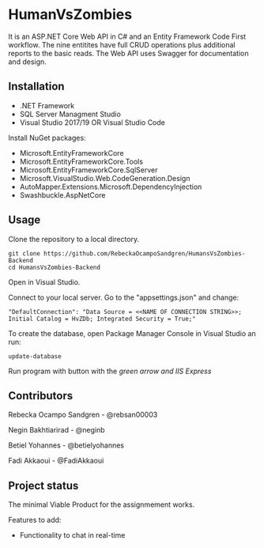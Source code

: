 # HumanVsZombies
It is an ASP.NET Core Web API in C# and an Entity Framework Code First workflow. The nine entitites have full CRUD operations plus additional reports to the basic reads. The Web API uses Swagger for documentation and design.

## Installation

* .NET Framework
* SQL Server Managment Studio
* Visual Studio 2017/19 OR Visual Studio Code

Install NuGet packages:

- Microsoft.EntityFrameworkCore 
- Microsoft.EntityFrameworkCore.Tools
- Microsoft.EntityFrameworkCore.SqlServer
- Microsoft.VisualStudio.Web.CodeGeneration.Design
- AutoMapper.Extensions.Microsoft.DependencyInjection
- Swashbuckle.AspNetCore

## Usage

Clone the repository to a local directory.

    git clone https://github.com/RebeckaOcampoSandgren/HumansVsZombies-Backend
    cd HumansVsZombies-Backend

Open in Visual Studio.

Connect to your local server. Go to the "appsettings.json" and change:

    "DefaultConnection": "Data Source = <<NAME OF CONNECTION STRING>>; Initial Catalog = HvZDb; Integrated Security = True;"

To create the database, open Package Manager Console in Visual Studio an run:

    update-database

Run program with button with the *green arrow and IIS Express*

## Contributors

Rebecka Ocampo Sandgren - @rebsan00003

Negin Bakhtiarirad - @neginb

Betiel Yohannes - @betielyohannes

Fadi Akkaoui - @FadiAkkaoui

## Project status

The minimal Viable Product for the assignmement works.

Features to add:
* Functionality to chat in real-time
